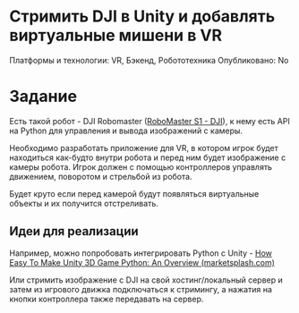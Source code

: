 # Стримить DJI в Unity и добавлять виртуальные мишени в VR

Платформы и технологии: VR, Бэкенд, Робототехника
Опубликовано: No

# Задание

Есть такой робот - DJI Robomaster ([RoboMaster S1 - DJI](https://www.dji.com/ru/robomaster-s1)), к нему есть API на Python для управления и вывода изображений с камеры.

Необходимо разработать приложение для VR, в котором игрок будет находиться как-будто внутри робота и перед ним будет изображение с камеры робота. Игрок должен с помощью контроллеров управлять движением, поворотом и стрельбой из робота.

Будет круто если перед камерой будут появляться виртуальные объекты и их получится отстреливать.

## Идеи для реализации

Например, можно попробовать интегрировать Python с Unity - [How Easy To Make Unity 3D Game Python: An Overview (marketsplash.com)](https://marketsplash.com/tutorials/unity-3d/how-easy-to-make-unity-3d-game-python/)

Или стримить изображение с DJI на свой хостинг/локальный сервер и затем из игрового движка подключаться к стримингу, а нажатия на кнопки контроллера также передавать на сервер.